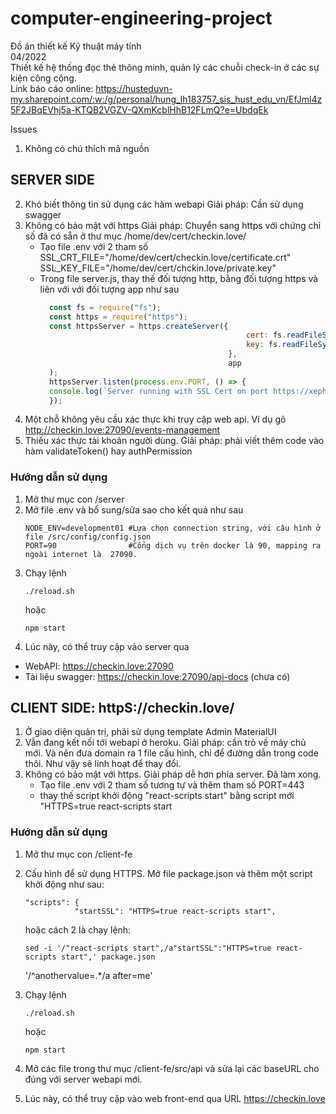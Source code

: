# computer-engineering-project
Đồ án thiết kế Kỹ thuật máy tính </br>
04/2022 </br>
Thiết kế hệ thống đọc thẻ thông minh, quản lý các chuỗi check-in ở các sự kiện công cộng. </br>
Link báo cáo online: https://husteduvn-my.sharepoint.com/:w:/g/personal/hung_lh183757_sis_hust_edu_vn/EfJml4z5F2JBqEVhj5a-KTQB2VGZV-QXmKcblHhB12FLmQ?e=UbdqEk

Issues
1. Không có chú thích mã nguồn

## SERVER SIDE
2. Khó biết thông tin sử dụng các hàm webapi
   Giải pháp: Cần sử dụng swagger 
4. Không có bảo mật với https
   Giải pháp: Chuyển sang https với chứng chỉ số đã có sẵn ở thư mục /home/dev/cert/checkin.love/
   - Tạo file .env với 2 tham số 
        SSL_CRT_FILE="/home/dev/cert/checkin.love/certificate.crt"  
        SSL_KEY_FILE="/home/dev/cert/chckin.love/private.key"
   - Trong file server.js, thay thế đối tượng http, bằng đối tượng https và liên với với đối tượng app như sau
      ```javascript
        const fs = require("fs");
        const https = require("https");
        const httpsServer = https.createServer({
                                                    cert: fs.readFileSync(process.env.SSL_CRT_FILE),
                                                    key: fs.readFileSync(process.env.SSL_KEY_FILE),  
                                                },
                                                app
        );
        httpsServer.listen(process.env.PORT, () => {
        console.log(`Server running with SSL Cert on port https://xephang.online:${process.env.PORT}`);
        });      
      ```
5. Một chỗ không yêu cầu xác thực khi truy cập web api. Ví dụ gõ http://checkin.love:27090/events-management
6. Thiếu xác thực tài khoản người dùng.
   Giải pháp: phải viết thêm code vào hàm validateToken() hay authPermission

### Hướng dẫn sử dụng
1. Mở thư mục con /server
2. Mở file .env và bổ sung/sửa sao cho kết quả như sau
   ```shell
   NODE_ENV=development01 #Lựa chọn connection string, với câu hình ở file /src/config/config.json
   PORT=90                #Cổng dịch vụ trên docker là 90, mapping ra ngoài internet là  27090.
   ```
3. Chạy lệnh   
   ```shell
   ./reload.sh
   ```
   hoặc
   ```shell
   npm start
   ```
4. Lúc này, có thể truy cập vào server qua
  - WebAPI: https://checkin.love:27090
  - Tài liệu swagger: https://checkin.love:27090/api-docs  (chưa có)

## CLIENT SIDE:      httpS://checkin.love/
1. Ở giao diện quản trị, phải sử dụng template Admin MaterialUI
2. Vẫn đang kết nối tới webapi ở heroku. Giải pháp: cần trỏ về máy chủ mới. Và nên đưa domain ra 1 file cấu hình, chỉ để đường dẫn trong code thôi. Như vậy sẽ linh hoạt để thay đổi.
3. Không có bảo mật với https. 
   Giải pháp dễ hơn phía server. Đã làm xong.
   - Tạo file .env với 2 tham số tương tự và thêm tham số PORT=443
   - thay thế script khởi động "react-scripts start" bằng script mới "HTTPS=true react-scripts start

### Hướng dẫn sử dụng
1. Mở thư mục con /client-fe
2. Cấu hình để sử dụng HTTPS. Mở file package.json và thêm một script khởi động như sau:
   ```shell
   "scripts": {
              "startSSL": "HTTPS=true react-scripts start",
   ```
   hoặc cách 2 là chạy lệnh:
   ```shell
   sed -i '/"react-scripts start",/a"startSSL":"HTTPS=true react-scripts start",' package.json
   ```
    '/^anothervalue=.*/a after=me'

3. Chạy lệnh   
   ```shell
   ./reload.sh
   ```
   hoặc
   ```shell
   npm start
   ```
4. Mở các file trong thư mục /client-fe/src/api và sửa lại các baseURL cho đúng với server webapi mới.
5. Lúc này, có thể truy cập vào web front-end qua URL https://checkin.love